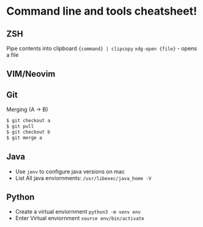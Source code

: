 # Command line and tools cheatsheet!


## ZSH 

Pipe contents into clipboard `{command} | clipcopy`
`xdg-open {file}` - opens a file

## VIM/Neovim

## Git

Merging (A -> B)

```bash
$ git checkout a 
$ git pull
$ git checkout b
$ git merge a 
```

## Java 
- Use `jenv` to configure java versions on mac
- List All java enviornments: `/usr/libexec/java_home -V`

## Python

- Create a virtual enviornment `python3 -m venv env`
- Enter Virtual enviornment `source env/bin/activate`
